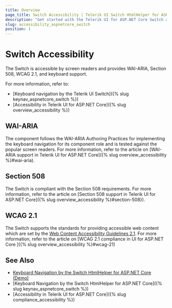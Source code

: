 ```yaml
---
title: Overview
page_title: Switch Accessibility | Telerik UI Switch HtmlHelper for ASP.NET Core
description: "Get started with the Telerik UI for ASP.NET Core Switch and learn about its accessibility support for WAI-ARIA, Section 508, and WCAG 2.1."
slug: accessibility_aspnetcore_switch
position: 1
---
```


# Switch Accessibility

The Switch is accessible by screen readers and provides WAI-ARIA, Section 508, WCAG 2.1, and keyboard support.

For more information, refer to:
* [Keyboard navigation by the Telerik UI Switch]({% slug keynav_aspnetcore_switch %})
* [Accessibility in Telerik UI for ASP.NET Core]({% slug overview_accessibility %})

## WAI-ARIA

The component follows the WAI-ARIA Authoring Practices for implementing the keyboard navigation for its component role and is tested against the popular screen readers. For more information, refer to the article on [WAI-ARIA support in Telerik UI for ASP.NET Core]({% slug overview_accessibility %}#wai-aria).

## Section 508

The Switch is compliant with the Section 508 requirements. For more information, refer to the article on [Section 508 support in Telerik UI for ASP.NET Core]({% slug overview_accessibility %}#section-508}).

## WCAG 2.1

The Switch supports the standards for providing accessible web content which are set by the [Web Content Accessibility Guidelines 2.1](https://www.w3.org/TR/WCAG/). For more information, refer to the article on [WCAG 2.1 compliance in UI for ASP.NET Core ]({% slug overview_accessibility %}#wcag-21)

## See Also

* [Keyboard Navigation by the Switch HtmlHelper for ASP.NET Core (Demo)](https://demos.telerik.com/aspnet-core/switch/keyboard-navigation)
* [Keyboard Navigation by the Switch HtmlHelper for ASP.NET Core]({% slug keynav_aspnetcore_switch %})
* [Accessibility in Telerik UI for ASP.NET Core]({% slug compliance_accessibility %})
